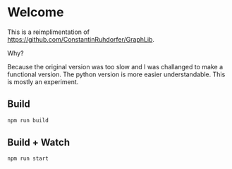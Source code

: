 # Welcome

This is a reimplimentation of https://github.com/ConstantinRuhdorfer/GraphLib.

Why?

Because the original version was too slow and I was challanged to make a functional version.
The python version is more easier understandable.
This is mostly an experiment.

## Build

```sh
npm run build
```

## Build + Watch

```sh
npm run start
```

